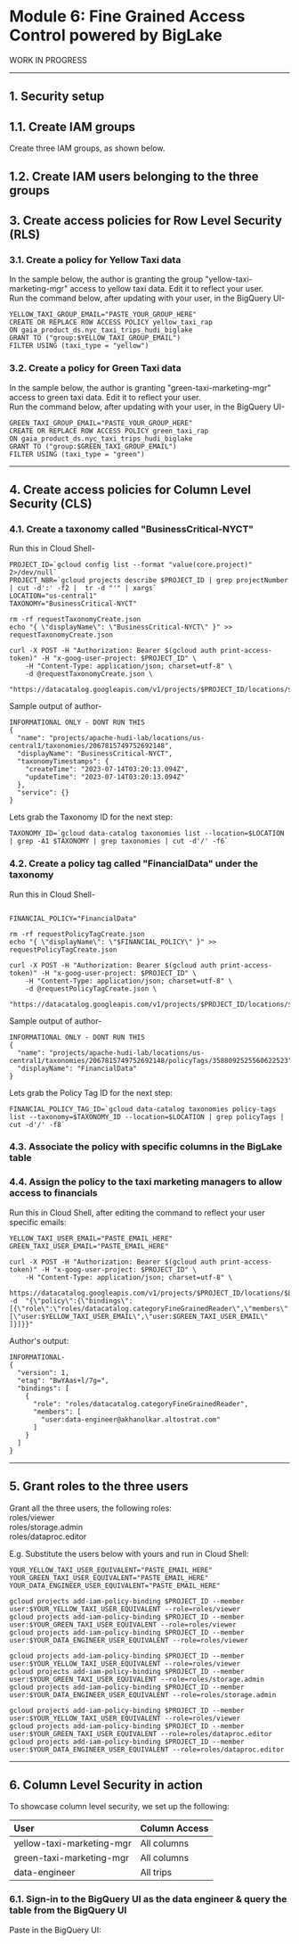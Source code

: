 
# Module 6: Fine Grained Access Control powered by BigLake 

WORK IN PROGRESS

<hr>

## 1. Security setup

## 1.1. Create IAM groups

Create three IAM groups, as shown below.


## 1.2. Create IAM users belonging to the three groups






## 3. Create access policies for Row Level Security (RLS)

### 3.1. Create a policy for Yellow Taxi data

In the sample below, the author is granting the group "yellow-taxi-marketing-mgr" access to yellow taxi data. Edit it to reflect your user. <br>
Run the command below, after updating with your user, in the BigQuery UI-
```
YELLOW_TAXI_GROUP_EMAIL="PASTE_YOUR_GROUP_HERE"
CREATE OR REPLACE ROW ACCESS POLICY yellow_taxi_rap
ON gaia_product_ds.nyc_taxi_trips_hudi_biglake
GRANT TO ("group:$YELLOW_TAXI_GROUP_EMAIL")
FILTER USING (taxi_type = "yellow")
```

### 3.2. Create a policy for Green Taxi data

In the sample below, the author is granting "green-taxi-marketing-mgr" access to green taxi data. Edit it to reflect your user.<br>
Run the command below, after updating with your user, in the BigQuery UI-
```
GREEN_TAXI_GROUP_EMAIL="PASTE_YOUR_GROUP_HERE"
CREATE OR REPLACE ROW ACCESS POLICY green_taxi_rap
ON gaia_product_ds.nyc_taxi_trips_hudi_biglake
GRANT TO ("group:$GREEN_TAXI_GROUP_EMAIL")
FILTER USING (taxi_type = "green")
```

<hr>

## 4. Create access policies for Column Level Security (CLS)

### 4.1. Create a taxonomy called "BusinessCritical-NYCT"

Run this in Cloud Shell-
```
PROJECT_ID=`gcloud config list --format "value(core.project)" 2>/dev/null`
PROJECT_NBR=`gcloud projects describe $PROJECT_ID | grep projectNumber | cut -d':' -f2 |  tr -d "'" | xargs`
LOCATION="us-central1"
TAXONOMY="BusinessCritical-NYCT"

rm -rf requestTaxonomyCreate.json
echo "{ \"displayName\": \"BusinessCritical-NYCT\" }" >>  requestTaxonomyCreate.json

curl -X POST -H "Authorization: Bearer $(gcloud auth print-access-token)" -H "x-goog-user-project: $PROJECT_ID" \
    -H "Content-Type: application/json; charset=utf-8" \
    -d @requestTaxonomyCreate.json \
    "https://datacatalog.googleapis.com/v1/projects/$PROJECT_ID/locations/$LOCATION/taxonomies"

```

Sample output of author-
```
INFORMATIONAL ONLY - DONT RUN THIS
{
  "name": "projects/apache-hudi-lab/locations/us-central1/taxonomies/2067815749752692148",
  "displayName": "BusinessCritical-NYCT",
  "taxonomyTimestamps": {
    "createTime": "2023-07-14T03:20:13.094Z",
    "updateTime": "2023-07-14T03:20:13.094Z"
  },
  "service": {}
}
```

Lets grab the Taxonomy ID for the next step:
```
TAXONOMY_ID=`gcloud data-catalog taxonomies list --location=$LOCATION | grep -A1 $TAXONOMY | grep taxonomies | cut -d'/' -f6`
```

### 4.2. Create a policy tag called "FinancialData" under the taxonomy

Run this in Cloud Shell-
```

FINANCIAL_POLICY="FinancialData"

rm -rf requestPolicyTagCreate.json
echo "{ \"displayName\": \"$FINANCIAL_POLICY\" }" >>  requestPolicyTagCreate.json

curl -X POST -H "Authorization: Bearer $(gcloud auth print-access-token)" -H "x-goog-user-project: $PROJECT_ID" \
    -H "Content-Type: application/json; charset=utf-8" \
    -d @requestPolicyTagCreate.json \
    "https://datacatalog.googleapis.com/v1/projects/$PROJECT_ID/locations/$LOCATION/taxonomies/$TAXONOMY_ID/policyTags"

```

Sample output of author-
```
INFORMATIONAL ONLY - DONT RUN THIS
{
  "name": "projects/apache-hudi-lab/locations/us-central1/taxonomies/2067815749752692148/policyTags/3588092525560622523",
  "displayName": "FinancialData"
}
```

Lets grab the Policy Tag ID for the next step:
```
FINANCIAL_POLICY_TAG_ID=`gcloud data-catalog taxonomies policy-tags list --taxonomy=$TAXONOMY_ID --location=$LOCATION | grep policyTags | cut -d'/' -f8`
```

### 4.3. Associate the policy with specific columns in the BigLake table

### 4.4. Assign the policy to the taxi marketing managers to allow access to financials

Run this in Cloud Shell, after editing the command to reflect your user specific emails:
```
YELLOW_TAXI_USER_EMAIL="PASTE_EMAIL_HERE"
GREEN_TAXI_USER_EMAIL="PASTE_EMAIL_HERE"

curl -X POST -H "Authorization: Bearer $(gcloud auth print-access-token)" -H "x-goog-user-project: $PROJECT_ID" \
    -H "Content-Type: application/json; charset=utf-8" \
  https://datacatalog.googleapis.com/v1/projects/$PROJECT_ID/locations/$LOCATION/taxonomies/$TAXONOMY_ID/policyTags/${FINANCIAL_POLICY_TAG_ID}:setIamPolicy -d  "{\"policy\":{\"bindings\":[{\"role\":\"roles/datacatalog.categoryFineGrainedReader\",\"members\":[\"user:$YELLOW_TAXI_USER_EMAIL\",\"user:$GREEN_TAXI_USER_EMAIL\" ]}]}}"
```

Author's output:
```
INFORMATIONAL-
{
  "version": 1,
  "etag": "BwYAas+l/7g=",
  "bindings": [
    {
      "role": "roles/datacatalog.categoryFineGrainedReader",
      "members": [
        "user:data-engineer@akhanolkar.altostrat.com"
      ]
    }
  ]
}
```

<hr>

## 5. Grant roles to the three users

Grant all the three users, the following roles:<br>
roles/viewer<br>
roles/storage.admin<br>
roles/dataproc.editor<br>

E.g. Substitute the users below with yours and run in Cloud Shell:

```
YOUR_YELLOW_TAXI_USER_EQUIVALENT="PASTE_EMAIL_HERE"
YOUR_GREEN_TAXI_USER_EQUIVALENT="PASTE_EMAIL_HERE"
YOUR_DATA_ENGINEER_USER_EQUIVALENT="PASTE_EMAIL_HERE"

gcloud projects add-iam-policy-binding $PROJECT_ID --member user:$YOUR_YELLOW_TAXI_USER_EQUIVALENT --role=roles/viewer
gcloud projects add-iam-policy-binding $PROJECT_ID --member user:$YOUR_GREEN_TAXI_USER_EQUIVALENT --role=roles/viewer
gcloud projects add-iam-policy-binding $PROJECT_ID --member user:$YOUR_DATA_ENGINEER_USER_EQUIVALENT --role=roles/viewer

gcloud projects add-iam-policy-binding $PROJECT_ID --member user:$YOUR_YELLOW_TAXI_USER_EQUIVALENT --role=roles/viewer
gcloud projects add-iam-policy-binding $PROJECT_ID --member user:$YOUR_GREEN_TAXI_USER_EQUIVALENT --role=roles/storage.admin
gcloud projects add-iam-policy-binding $PROJECT_ID --member user:$YOUR_DATA_ENGINEER_USER_EQUIVALENT --role=roles/storage.admin

gcloud projects add-iam-policy-binding $PROJECT_ID --member user:$YOUR_YELLOW_TAXI_USER_EQUIVALENT --role=roles/viewer
gcloud projects add-iam-policy-binding $PROJECT_ID --member user:$YOUR_GREEN_TAXI_USER_EQUIVALENT --role=roles/dataproc.editor
gcloud projects add-iam-policy-binding $PROJECT_ID --member user:$YOUR_DATA_ENGINEER_USER_EQUIVALENT --role=roles/dataproc.editor
```

<hr>

## 6. Column Level Security in action

To showcase column level security, we set up the following:

| User  |  Column Access |
| :-- | :--- |
| yellow-taxi-marketing-mgr | All columns | 
| green-taxi-marketing-mgr | All columns | 
| data-engineer |  All trips | All columns except fare, tips & total amount |

### 6.1. Sign-in to the BigQuery UI as the **data engineer** & query the table from the BigQuery UI

Paste in the BigQuery UI:

```

```

